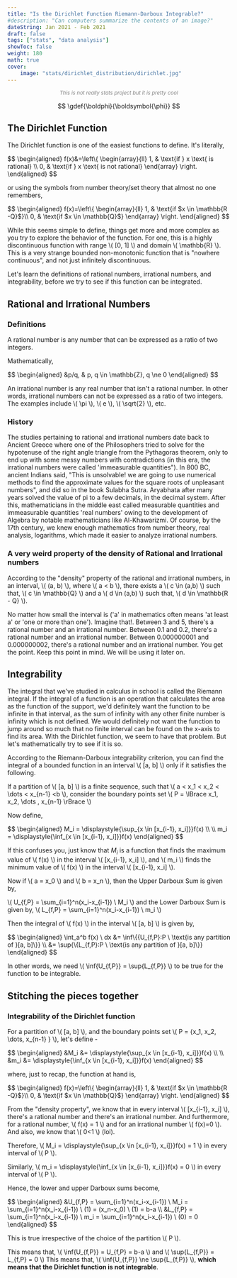 ```yaml
---
title: "Is the Dirichlet Function Riemann-Darboux Integrable?"
#description: "Can computers summarize the contents of an image?"
dateString: Jan 2021 - Feb 2021
draft: false
tags: ["stats", "data analysis"]
showToc: false
weight: 180
math: true
cover:
    image: "stats/dirichlet_distribution/dirichlet.jpg"
--- 
```

<p style="text-align: center; font-style: italic; color: #808080;">
  <small>This is not really stats project but it is pretty cool</small>
</p>

$$
\gdef{\boldphi}{\boldsymbol{\phi}}
$$

## The Dirichlet Function

The Dirichlet function is one of the easiest functions to define. It's literally,

<div>
$$
\begin{aligned}
  f(x)&=\left\{
    \begin{array}{ll}
      1, & \text{if } x \text{ is rational} \\
      0, & \text{if } x \text{ is not rational}
    \end{array}
  \right.
\end{aligned}
$$
</div>

or using the symbols from number theory/set theory that almost no one remembers,

<div>
$$
\begin{aligned}
  f(x)=\left\{
    \begin{array}{ll}
      1, &amp; \text{if $x \in \mathbb{R -Q}$}\\
      0, &amp; \text{if $x \in \mathbb{Q}$}
    \end{array}
  \right.
\end{aligned}
$$
</div>

While this seems simple to define, things get more and more complex as you try to explore the behavior of the function. For one, this is a highly discontinuous function with range \\( [0, 1] \\) and domain \\( \mathbb{R} \\). This is a very strange bounded non-monotonic function that is "nowhere continuous", and not just infinitely discontinuous.

Let's learn the definitions of rational numbers, irrational numbers, and integrability, before we try to see if this function can be integrated.

## Rational and Irrational Numbers

### Definitions

A rational number is any number that can be expressed as a ratio of two integers. 

Mathematically,

<div>
$$
\begin{aligned}
&amp;p/q, &amp; p, q \in \mathbb{Z}, q \ne 0
\end{aligned}
$$
</div>

An irrational number is any real number that isn't a rational number. In other words, irrational numbers can not be expressed as a ratio of two integers. The examples include \\( \pi \\), \\( e \\), \\( \sqrt{2} \\), etc.

### History

The studies pertaining to rational and irrational numbers date back to Ancient Greece where one of the Philosophers tried to solve for the hypotenuse of the right angle triangle from the Pythagoras theorem, only to end up with some messy numbers with contradictions (in this era, the irrational numbers were called 'immeasurable quantities"). In 800 BC, ancient Indians said, "This is unsolvable! we are going to use numerical methods to find the approximate values for the square roots of unpleasant numbers", and did so in the book Sulabha Sutra. Aryabhata after many years solved the value of pi to a few decimals, in the decimal system. After this, mathematicians in the middle east called measurable quantities and immeasurable quantities 'real numbers' owing to the development of Algebra by notable mathematicians like Al-Khawarizmi. Of course, by the 17th century, we knew enough mathematics from number theory, real analysis, logarithms, which made it easier to analyze irrational numbers.

### A very weird property of the density of Rational and Irrational numbers

According to the "density" property of the rational and irrational numbers, in an interval, \\( (a, b) \\), where \\( a < b \\), there exists a \\( c \in (a,b) \\) such that, \\( c \in \mathbb{Q} \\) and a \\( d \in (a,b) \\) such that, \\( d \in \mathbb{R - Q} \\).

No matter how small the interval is ('a' in mathematics often means 'at least a' or 'one or more than one'). Imagine that!. Between 3 and 5, there's a rational number and an irrational number. Between 0.1 and 0.2, there's a rational number and an irrational number. Between 0.000000001 and 0.000000002, there's a rational number and an irrational number. You get the point. Keep this point in mind. We will be using it later on.

## Integrability

The integral that we've studied in calculus in school is called the Riemann integral. If the integral of a function is an operation that calculates the area as the function of the support, we'd definitely want the function to be infinite in that interval, as the sum of infinity with any other finite number is infinity which is not defined. We would definitely not want the function to jump around so much that no finite interval can be found on the x-axis to find its area. With the Dirichlet function, we seem to have that problem. But let's mathematically try to see if it is so.

According to the Riemann-Darboux integrability criterion, you can find the integral of a bounded function in an interval \\( [a, b] \\) only if it satisfies the following.

If a partition of \\( [a, b] \\) is a finite sequence, such that \\( a < x_1 < x_2 < \dots < x_{n-1} <b \\), consider the boundary points set 
\\( P = \lBrace x_1, x_2, \dots , x_{n-1} \rBrace \\)

Now define,

<div>
$$
\begin{aligned}
M_i = \displaystyle{\sup_{x \in [x_{i-1}, x_i]}}f(x) \\ \\
m_i = \displaystyle{\inf_{x \in [x_{i-1}, x_i]}}f(x)
\end{aligned}
$$
</div>

If this confuses you, just know that $M_i$ is a function that finds the maximum value of \\( f(x) \\) in the interval \\( [x_{i-1}, x_i] \\), and \\( m_i \\) finds the minimum value of \\( f(x) \\) in the interval \\( [x_{i-1}, x_i] \\).

Now if \\( a = x_0 \\) and \\( b = x_n \\), then the Upper Darboux Sum is given by,

\\( U_{f,P} = \sum_{i=1}^n(x_i-x_{i-1}) \ M_i \\)
and the Lower Darboux Sum is given by,
\\( L_{f,P} = \sum_{i=1}^n(x_i-x_{i-1}) \ m_i \\)

Then the integral of \\( f(x) \\) in the interval \\( [a, b] \\) is given by,

<div>
$$ \begin{aligned} \int_a^b f(x) \ dx &= \inf\{{U_{f,P}:P \ \text{is any partition of }[a, b]\}} \\ &= \sup{\{L_{f,P}:P \ \text{is any partition of }[a, b]\}} \end{aligned} $$
</div>

In other words, we need \\( \inf{U_{f,P}} = \sup{L_{f,P}} \\) to be true for the function to be integrable.

## Stitching the pieces together
### Integrability of the Dirichlet function

For a partition of \\( [a, b] \\), and the boundary points set \\( P = \{x_1, x_2, \dots, x_{n-1} \} \\), let's define -

<div>
$$
\begin{aligned}
&amp;M_i &amp;= \displaystyle{\sup_{x \in [x_{i-1}, x_i]}}f(x) \\ \\
&amp;m_i &amp;= \displaystyle{\inf_{x \in [x_{i-1}, x_i]}}f(x)
\end{aligned}
$$
</div>

where, just to recap, the function at hand is,

<div>
$$
\begin{aligned}
  f(x)=\left\{
    \begin{array}{ll}
      1, &amp; \text{if $x \in \mathbb{R -Q}$}\\
      0, &amp; \text{if $x \in \mathbb{Q}$}
    \end{array}
  \right.
\end{aligned}
$$
</div>

From the "density property", we know that in every interval \\( [x_{i-1}, x_i] \\), there's a rational number and there's an irrational number. And furthermore, for a rational number, \\( f(x) = 1 \\) and for an irrational number \\( f(x)=0 \\). And also, we know that \\( 0<1 \\) (lol).

Therefore, \\( M_i = \displaystyle{\sup_{x \in [x_{i-1}, x_i]}}f(x) = 1 \\) in every interval of \\( P \\).

Similarly, \\( m_i = \displaystyle{\inf_{x \in [x_{i-1}, x_i]}}f(x) = 0 \\) in every interval of \\( P \\).

Hence, the lower and upper Darboux sums become,

<div>
$$
\begin{aligned}
&amp;U_{f,P} = \sum_{i=1}^n(x_i-x_{i-1}) \ M_i = \sum_{i=1}^n(x_i-x_{i-1}) \ (1) = (x_n-x_0) \ (1) = b-a \\
&amp;L_{f,P} = \sum_{i=1}^n(x_i-x_{i-1}) \ m_i = \sum_{i=1}^n(x_i-x_{i-1}) \ (0) = 0
\end{aligned}
$$
</div>

This is true irrespective of the choice of the partition \\( P \\).

This means that, \\( \inf{U_{f,P}} = U_{f,P} = b-a \\) and \\( \sup{L_{f,P}} = L_{f,P} = 0 \\)
This means that, \\( \inf{U_{f,P}} \ne \sup{L_{f,P}} \\), **which means that the Dirichlet function is not integrable**.

